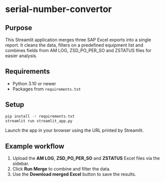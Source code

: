 # serial-number-convertor

## Purpose
This Streamlit application merges three SAP Excel exports into a single report. It cleans the data, filters on a predefined equipment list and combines fields from AM LOG, ZSD\_PO\_PER\_SO and ZSTATUS files for easier analysis.

## Requirements
- Python 3.10 or newer
- Packages from `requirements.txt`

## Setup
```bash
pip install -r requirements.txt
streamlit run streamlit_app.py
```
Launch the app in your browser using the URL printed by Streamlit.

## Example workflow
1. Upload the **AM LOG**, **ZSD\_PO\_PER\_SO** and **ZSTATUS** Excel files via the sidebar.
2. Click **Run Merge** to combine and filter the data.
3. Use the **Download merged Excel** button to save the results.


